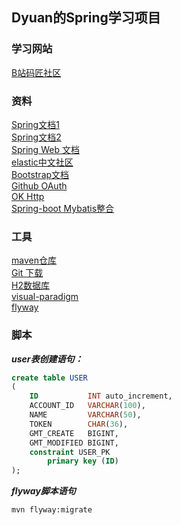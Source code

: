 ## Dyuan的Spring学习项目  
### 学习网站  
[B站码匠社区](https://www.bilibili.com/video/av65117012)  
### 资料
[Spring文档1](https://spring.io/guides)  
[Spring文档2](https://docs.spring.io/spring-boot/docs/2.2.0.RC1/reference/htmlsingle/)  
[Spring Web 文档](https://spring.io/guides/gs/serving-web-content)  
[elastic中文社区](https://elasticsearch.cn/explore)  
[Bootstrap文档](https://v3.bootcss.com/https://v3.bootcss.com/)  
[Github OAuth](https://developer.github.com/apps/building-oauth-apps/creating-an-oauth-app/)  
[OK Http](https://square.github.io/okhttp/)  
[Spring-boot Mybatis整合](https://mybatis.org/spring-boot-starter/mybatis-spring-boot-autoconfigure/index.html)
### 工具
[maven仓库](https://mvnrepository.com/)  
[Git 下载](https://git-scm.com/download)  
[H2数据库](http://www.h2database.com/html/quickstart.html)  
[visual-paradigm](https://www.visual-paradigm.com)  
[flyway](https://flywaydb.org/getstarted/firststeps/maven)
### 脚本
___user表创建语句：___
```sql
create table USER
(
    ID           INT auto_increment,
    ACCOUNT_ID   VARCHAR(100),
    NAME         VARCHAR(50),
    TOKEN        CHAR(36),
    GMT_CREATE   BIGINT,
    GMT_MODIFIED BIGINT,
    constraint USER_PK
        primary key (ID)
);
```
___flyway脚本语句___
```bash
mvn flyway:migrate
```
